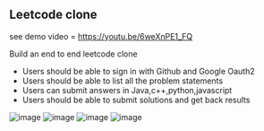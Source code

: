 ## Leetcode clone

see demo video = https://youtu.be/6weXnPE1_FQ

Build an end to end leetcode clone

 - Users should be able to sign in with Github and Google Oauth2
 - Users should be able to list all the problem statements
 - Users can submit answers in Java,c++,python,javascript
 - Users should be able to submit solutions and get back results
 
![image](https://github.com/user-attachments/assets/8c69fdd5-931e-46ee-a1b9-dcec7bff6dc9)
![image](https://github.com/user-attachments/assets/a8b519c2-0ed4-41f1-a304-c51cd2552698)
![image](https://github.com/user-attachments/assets/194a7138-5ac1-4455-b2cd-f9d14360efe8)
![image](https://github.com/user-attachments/assets/15c21082-8cef-4cde-9041-00bdc984a27a)
